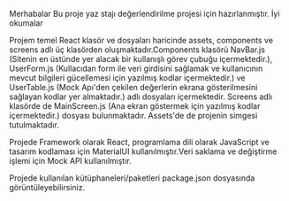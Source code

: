 Merhabalar
Bu proje yaz stajı değerlendirilme projesi için hazırlanmıştır.
İyi okumalar

Projem temel React klasör ve dosyaları haricinde assets, components ve screens adlı üç klasörden oluşmaktadır.Components klasörü NavBar.js (Sitenin en üstünde yer alacak bir kullanışlı görev çubuğu içermektedir.), UserForm.js (Kullacıdan form ile veri girdisini sağlamak ve kullanıcının mevcut bilgileri gücellemesi için yazılmış kodlar içermektedir.) ve UserTable.js (Mock Apı'den çekilen değerlerin ekrana gösterilmesini sağlayan kodlar yer almaktadır.) adlı dosyaları içermektedir.
Screens adlı klasörde de MainScreen.js (Ana ekran göstermek için yazılmış kodlar içermektedir.) dosyası bulunmaktadır.
Assets'de de projenin simgesi tutulmaktadır.

Projede Framework olarak React, programlama dili olarak JavaScript ve tasarım kodlaması için MaterialUI kullanılmıştır.Veri saklama ve değiştirme işlemi için Mock API kullanılmıştır.

Projede kullanılan kütüphaneleri/paketleri package.json dosyasında görüntüleyebilirsiniz.
